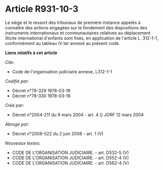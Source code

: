 # Article R931-10-3

Le siège et le ressort des tribunaux de première instance appelés à connaître des actions engagées sur le fondement des
dispositions des instruments internationaux et communautaires relatives au déplacement illicite international d'enfants sont
fixés, en application de l'article L. 312-1-1, conformément au tableau IV ter annexé au présent code.

**Liens relatifs à cet article**

_Cite_:

  - Code de l'organisation judiciaire annexe, L312-1-1

_Codifié par_:

  - Décret n°78-329 1978-03-16
  - Décret n°78-330 1978-03-16

_Créé par_:

  - Décret n°2004-211 du 9 mars 2004 - art. 4 () JORF 12 mars 2004

_Abrogé par_:

  - Décret n°2008-522 du 2 juin 2008 - art. 1 (V)

_Nouveaux textes_:

  - CODE DE L'ORGANISATION JUDICIAIRE. - art. D532-5 (V)
  - CODE DE L'ORGANISATION JUDICIAIRE. - art. D552-4 (V)
  - CODE DE L'ORGANISATION JUDICIAIRE. - art. D562-4 (V)
